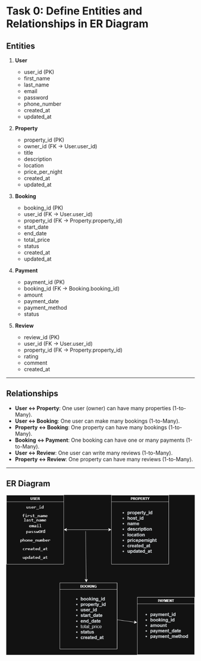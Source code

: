 # Task 0: Define Entities and Relationships in ER Diagram

## Entities

1. **User**
   - user_id (PK)
   - first_name
   - last_name
   - email
   - password
   - phone_number
   - created_at
   - updated_at

2. **Property**
   - property_id (PK)
   - owner_id (FK → User.user_id)
   - title
   - description
   - location
   - price_per_night
   - created_at
   - updated_at

3. **Booking**
   - booking_id (PK)
   - user_id (FK → User.user_id)
   - property_id (FK → Property.property_id)
   - start_date
   - end_date
   - total_price
   - status
   - created_at
   - updated_at

4. **Payment**
   - payment_id (PK)
   - booking_id (FK → Booking.booking_id)
   - amount
   - payment_date
   - payment_method
   - status

5. **Review**
   - review_id (PK)
   - user_id (FK → User.user_id)
   - property_id (FK → Property.property_id)
   - rating
   - comment
   - created_at

---

## Relationships

- **User ↔ Property**: One user (owner) can have many properties (1-to-Many).  
- **User ↔ Booking**: One user can make many bookings (1-to-Many).  
- **Property ↔ Booking**: One property can have many bookings (1-to-Many).  
- **Booking ↔ Payment**: One booking can have one or many payments (1-to-Many).  
- **User ↔ Review**: One user can write many reviews (1-to-Many).  
- **Property ↔ Review**: One property can have many reviews (1-to-Many).  

---

## ER Diagram

![ER Diagram](er_diagram.png)
